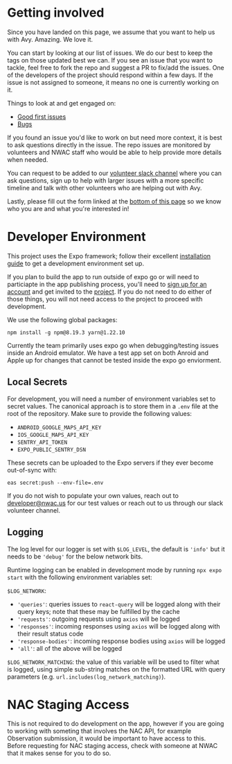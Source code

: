 # Getting involved

Since you have landed on this page, we assume that you want to help us with Avy. Amazing. We love it. 

You can start by looking at our list of issues. We do our best to keep the tags on those updated best we can. If you see an issue that you want to tackle, feel free to fork the repo and suggest a PR to fix/add the issues. One of the developers of the project should respond within a few days. If the issue is not assigned to someone, it means no one is currently working on it. 

Things to look at and get engaged on: 
- [Good first issues](https://github.com/NWACus/avy/labels/good%20first%20issue)
- [Bugs](https://github.com/NWACus/avy/labels/bug)

If you found an issue you'd like to work on but need more context, it is best to ask questions directly in the issue. The repo issues are monitored by volunteers and NWAC staff who would be able to help provide more details when needed.

You can request to be added to our [volunteer slack channel](https://join.slack.com/t/nwactechcommittee/shared_invite/zt-30e7qf7xj-7MP7CntTMxTVJ6yusDVsBw) where you can ask questions, sign up to help with larger issues with a more specific timeline and talk with other volunteers who are helping out with Avy. 

Lastly, please fill out the form linked at the [bottom of this page](https://nwac.us/technology-volunteer-outreach/) so we know who you are and what you're interested in!

# Developer Environment

This project uses the Expo framework; follow their excellent [installation guide](https://docs.expo.dev/get-started/installation/) to get a development environment set up. 

If you plan to build the app to run outside of expo go or will need to particiapte in the app publishing process, you'll need to [sign up for an account](https://expo.dev/signup) and get invited to the [project](https://expo.dev/accounts/steve.kuznetsov/projects/avalanche-forecast). If you do not need to do either of those things, you will not need access to the project to proceed with development. 

We use the following global packages:

```
npm install -g npm@8.19.3 yarn@1.22.10
```

Currently the team primarily uses expo go when debugging/testing issues inside an Android emulator. We have a test app set on both Anroid and Apple up for changes that cannot be tested inside the expo go enviorment. 

## Local Secrets

For development, you will need a number of environment variables set to secret values. The canonical approach is to store them in a `.env` file at the root of the repository. Make sure to provide the following values:

- `ANDROID_GOOGLE_MAPS_API_KEY`
- `IOS_GOOGLE_MAPS_API_KEY`
- `SENTRY_API_TOKEN`
- `EXPO_PUBLIC_SENTRY_DSN`

These secrets can be uploaded to the Expo servers if they ever become out-of-sync with:

```shell
eas secret:push --env-file=.env
```

If you do not wish to populate your own values, reach out to developer@nwac.us for our test values or reach out to us through our slack volunteer channel. 

## Logging

The log level for our logger is set with `$LOG_LEVEL`, the default is `'info'` but it needs to be `'debug'` for the below network bits.

Runtime logging can be enabled in development mode by running `npx expo start` with the following environment variables set:

`$LOG_NETWORK`:

- `'queries'`: queries issues to `react-query` will be logged along with their query keys; note that these may be fulfilled by the cache
- `'requests'`: outgoing requests using `axios` will be logged
- `'responses'`: incoming responses using `axios` will be logged along with their result status code
- `'response-bodies'`: incoming response bodies using `axios` will be logged
- `'all'`: all of the above will be logged

`$LOG_NETWORK_MATCHING`: the value of this variable will be used to filter what is logged, using simple sub-string matches on the formatted URL with query parameters (e.g. `url.includes(log_network_matching)`).

# NAC Staging Access

This is not required to do development on the app, however if you are going to working with someting that involves the NAC API, for example Observation submission, it would be important to have access to this. Before requesting for NAC staging access, check with someone at NWAC that it makes sense for you to do so.
